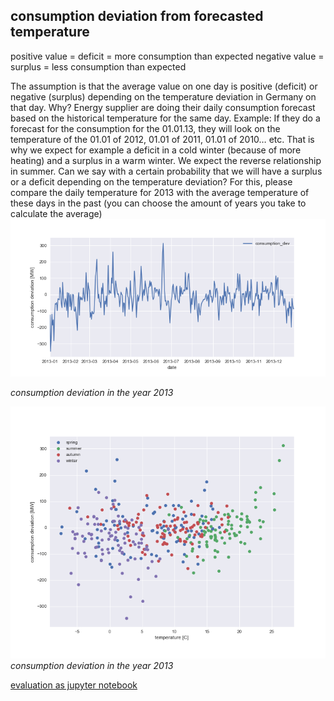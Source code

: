 ## consumption deviation from forecasted temperature

positive value = deficit = more consumption than expected
negative value = surplus = less consumption than expected

The assumption is that the average value on one day is positive (deficit) or negative (surplus) depending on the temperature deviation in Germany on that day.
Why? Energy supplier are doing their daily consumption forecast based on the historical temperature for the same day.  Example: If they do a forecast for the consumption for the 01.01.13, they will look on the temperature of the 01.01 of 2012, 01.01 of 2011, 01.01 of 2010… etc.
That is why we expect for example a deficit in a cold winter (because of more heating) and a surplus in a warm winter.
We expect the reverse relationship in summer.
Can we say with a certain probability that we will have a surplus or a deficit depending on the temperature deviation?
For this, please compare the daily temperature for 2013 with the average temperature of these days in the past (you can choose the amount of years you take to calculate the average)
![consumption deviation](consumption_dev_2013.png)

*consumption deviation in the year 2013*

![consumption deviation](consumption_deviation_vs_temperature.png)
*consumption deviation in the year 2013*

[evaluation as jupyter notebook](https://github.com/jimixxperez/consumption_dev/blob/master/consumption_deviation.ipynb)
